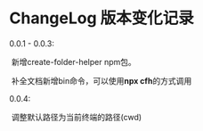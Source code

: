# ChangeLog 版本变化记录

0.0.1 - 0.0.3: 

​	新增create-folder-helper npm包。

​	补全文档新增bin命令，可以使用**npx cfh**的方式调用



0.0.4:

​	调整默认路径为当前终端的路径(cwd)

